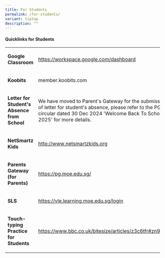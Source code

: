 ```yaml
---
title: For Students
permalink: /for-students/
variant: tiptap
description: ""
---
```

<h4><strong>Quicklinks for Students</strong></h4>
<table style="minWidth: 50px">
<colgroup>
<col>
<col>
</colgroup>
<tbody>
<tr>
<td rowspan="1" colspan="1">
<p><strong>Google Classroom</strong>
</p>
</td>
<td rowspan="1" colspan="1">
<p><a href="https://workspace.google.com/dashboard" rel="noopener nofollow" target="_blank">https://workspace.google.com/dashboard</a>
</p>
</td>
</tr>
<tr>
<td rowspan="1" colspan="1">
<p><strong>Koobits</strong>
</p>
</td>
<td rowspan="1" colspan="1">
<p><a rel="noopener noreferrer nofollow" target="_blank">member.koobits.com</a>
</p>
</td>
</tr>
<tr>
<td rowspan="1" colspan="1">
<p><strong>Letter for Student's Absence from School</strong>
</p>
</td>
<td rowspan="1" colspan="1">
<p>We have moved to Parent's Gateway for the submission of letter for student's
absence, please refer to the PG circular dated 30 Dec 2024 'Welcome Back
To School 2025' for more details.</p>
</td>
</tr>
<tr>
<td rowspan="1" colspan="1">
<p><strong>NetSmartz Kids</strong>
</p>
</td>
<td rowspan="1" colspan="1">
<p><a href="http://www.netsmartzkids.org" rel="noopener nofollow" target="_blank">http://www.netsmartzkids.org</a>
</p>
</td>
</tr>
<tr>
<td rowspan="1" colspan="1">
<p><strong>Parents Gateway (for Parents)</strong>
</p>
</td>
<td rowspan="1" colspan="1">
<p><a href="https://pg.moe.edu.sg/" rel="noopener nofollow" target="_blank">https://pg.moe.edu.sg/</a>
</p>
</td>
</tr>
<tr>
<td rowspan="1" colspan="1">
<p><strong>SLS</strong>
</p>
</td>
<td rowspan="1" colspan="1">
<p><a href="https://vle.learning.moe.edu.sg/login" rel="noopener nofollow" target="_blank">https://vle.learning.moe.edu.sg/login</a>
</p>
</td>
</tr>
<tr>
<td rowspan="1" colspan="1">
<p><strong>Touch-typing Practice for Students</strong>
</p>
</td>
<td rowspan="1" colspan="1">
<p><a href="https://www.bbc.co.uk/bitesize/articles/z3c6tfr#zn9s3qt" rel="noopener nofollow" target="_blank">https://www.bbc.co.uk/bitesize/articles/z3c6tfr#zn9s3qt</a>
</p>
</td>
</tr>
</tbody>
</table>
<p></p>